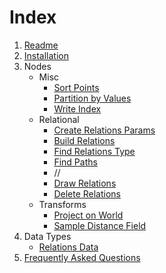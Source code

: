 # Index

1. [Readme](Readme.md)
1. [Installation](Installation.md)
1. Nodes
    - Misc
        - [Sort Points](PCGExSortPoints.md)
        - [Partition by Values](PCGExPartitionByValues.md)
        - [Write Index](PCGExWriteIndex.md)
    - Relational
        - [Create Relations Params](PCGExCreateRelationsParams.md)
        - [Build Relations](PCGExBuildRelations.md)
        - [Find Relations Type](PCGExFindRelationsType.md)
        - [Find Paths](PCGExFindPaths.md)
        - //
        - [Draw Relations](PCGExDrawRelations.md)
        - [Delete Relations](PCGExDeleteRelations.md)
    - Transforms
        - [Project on World](PCGExProjectOnWorld.md)
        - [Sample Distance Field](PCGExSampleDistanceField.md)
1. Data Types
    - [Relations Data](PCGExRelationsData.md)
1. [Frequently Asked Questions](FAQ.md)